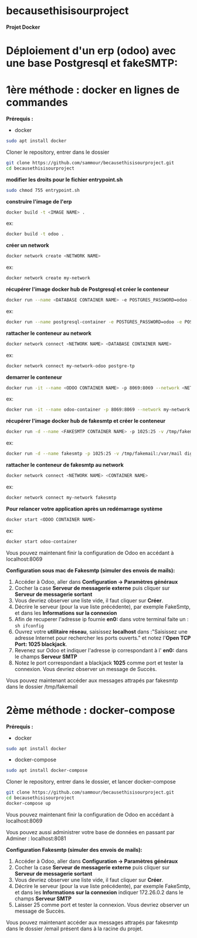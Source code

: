# becausethisisourproject

**Projet Docker**

# Déploiement d'un erp (odoo) avec une base Postgresql et fakeSMTP: 

**1ère méthode : docker en lignes de commandes**
================================================

__Prérequis :__
* docker
```sh
sudo apt install docker

```

Cloner le repository, entrer dans le dossier
```sh
git clone https://github.com/sammour/becausethisisourproject.git
cd becausethisisourproject
```

__modifier les droits pour le fichier entrypoint.sh__
```sh
sudo chmod 755 entrypoint.sh
```

__construire l'image de l'erp__
```sh
docker build -t <IMAGE NAME> .
```
ex:
```sh
docker build -t odoo .
```

__créer un network__
```sh
docker network create <NETWORK NAME>
```
ex:
```sh
docker network create my-network
```

__récupérer l'image docker hub de Postgresql et créer le conteneur__

```sh
docker run --name <DATABASE CONTAINER NAME> -e POSTGRES_PASSWORD=odoo -e POSTGRES_USER=odoo -e POSTGRES_DB=postgres -d postgres
```
ex:
```sh
docker run --name postgresql-container -e POSTGRES_PASSWORD=odoo -e POSTGRES_USER=odoo -e POSTGRES_DB=postgres -d postgres
```

__rattacher le conteneur au network__

```sh
docker network connect <NETWORK NAME> <DATABASE CONTAINER NAME>
```
ex:
```sh
docker network connect my-network-odoo postgre-tp
```

__demarrer le conteneur__
```sh  
docker run -it --name <ODOO CONTAINER NAME> -p 8069:8069 --network <NETWORK NAME> -d <IMAGE NAME>
```
ex:
```sh
docker run -it --name odoo-container -p 8069:8069 --network my-network -d odoo
```

__récupérer l'image docker hub de fakesmtp et créer le conteneur__
 ```sh
docker run -d --name <FAKESMTP CONTAINER NAME> -p 1025:25 -v /tmp/fakemail:/var/mail digiplant/fake-smtp
```
ex:
 ```sh
docker run -d --name fakesmtp -p 1025:25 -v /tmp/fakemail:/var/mail digiplant/fake-smtp
```

__rattacher le conteneur de fakesmtp au network__
```sh
docker network connect <NETWORK NAME> <CONTAINER NAME>
```
ex:
```sh
docker network connect my-network fakesmtp
```

__Pour relancer votre application après un redémarrage système__
```sh
docker start <ODOO CONTAINER NAME>
```
ex:
```sh
docker start odoo-container
```

Vous pouvez maintenant finir la configuration de Odoo en accédant à localhost:8069


__Configuration sous mac de Fakesmtp (simuler des envois de  mails):__

1. Accéder à Odoo, aller dans __Configuration -> Paramètres généraux__
2. Cocher la case __Serveur de messagerie externe__ puis cliquer sur __Serveur de messagerie sortant__
3. Vous devriez observer une liste vide, il faut cliquer sur __Créer__.
4. Décrire le serveur (pour la vue liste précédente), par exemple FakeSmtp, et dans les __Informations sur la connexion__
5. Afin de recuperer l'adresse ip fournie __en0:__ dans votre terminal faite un :
```sh ifconfig```
6. Ouvrez votre __utilitaire réseau__, saisissez __localhost__ dans :"Saisissez une adresse Internet pour rechercher les ports ouverts." et notez l'__Open TCP Port: 	1025   		blackjack__.
7. Revenez sur Odoo et indiquer l'adresse ip correspondant à l' __en0:__ dans le champs __Serveur SMTP__
5. Notez le port correspondant a blackjack __1025__ comme port et tester la connexion. Vous devriez observer un message de Succès.

Vous pouvez maintenant accéder aux messages attrapés par fakesmtp dans le dossier /tmp/fakemail


**2ème méthode : docker-compose**
=================================

__Prérequis :__
* docker
```sh
sudo apt install docker

```
* docker-compose
```sh
sudo apt install docker-compose
```
Cloner le repository, entrer dans le dossier, et lancer docker-compose
```sh
git clone https://github.com/sammour/becausethisisourproject.git
cd becausethisisourproject
docker-compose up 
```

Vous pouvez maintenant finir la configuration de Odoo en accédant à localhost:8069

Vous pouvez aussi administrer votre base de données en passant par Adminer : localhost:8081

__Configuration Fakesmtp (simuler des envois de  mails):__

1. Accéder à Odoo, aller dans __Configuration -> Paramètres généraux__
2. Cocher la case __Serveur de messagerie externe__ puis cliquer sur __Serveur de messagerie sortant__
3. Vous devriez observer une liste vide, il faut cliquer sur __Créer__.
4. Décrire le serveur (pour la vue liste précédente), par exemple FakeSmtp, et dans les __Informations sur la connexion__ indiquer 172.26.0.2 dans le champs __Serveur SMTP__
5. Laisser 25 comme port et tester la connexion. Vous devriez observer un message de Succès.

Vous pouvez maintenant accéder aux messages attrapés par fakesmtp dans le dossier /email présent dans à la racine du projet.

